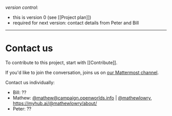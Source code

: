 *version control*: 

* this is version 0 (see [[Project plan]])
* required for next version: contact details from Peter and Bill

---
# Contact us

To contribute to this project, start with [[Contribute]].

If you'd like to join the conversation, joins us on [our Mattermost channel](https://chat.collectivesensecommons.org/agora/channels/massive-wiki).

Contact us individually:
* Bill: ??
* Mathew: [@mathew@campaign.openworlds.info](https://campaign.openworlds.info/web/@mathew) | [@mathewlowry](https://twitter.com/mathewlowry), https://myhub.ai/@mathewlowry/about/
* Peter: ??
